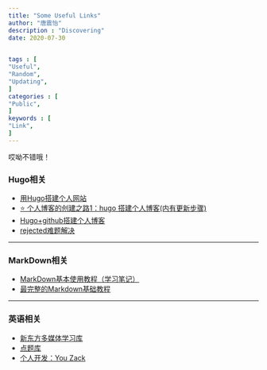 ```yaml
---
title: "Some Useful Links"                         
author: "唐震怡"  
description : "Discovering"    
date: 2020-07-30
                

tags : [                                    
"Useful",
"Random",
"Updating",
]
categories : [                              
"Public",
]
keywords : [                                
"Link",
]
---
```

哎呦不错哦！
<!--more-->

### Hugo相关
* [用Hugo搭建个人网站](https://brent-li.github.io/post/build-personal-site-with-hugo/)
* [⭐ 个人博客的创建之路1：hugo 搭建个人博客(内有更新步骤)](https://juejin.im/post/6854573210404831239)
* [Hugo+github搭建个人博客](https://saquarius.com/2019/07/hugo-github%E6%90%AD%E5%BB%BA%E4%B8%AA%E4%BA%BA%E5%8D%9A%E5%AE%A2windows10/)
* [rejected难题解决](https://blog.csdn.net/xieneng2004/article/details/81044371?utm_medium=distribute.pc_relevant.none-task-blog-BlogCommendFromMachineLearnPai2-1.channel_param&depth_1-utm_source=distribute.pc_relevant.none-task-blog-BlogCommendFromMachineLearnPai2-1.channel_param)
---

### MarkDown相关
* [MarkDown基本使用教程（学习笔记）](https://blog.csdn.net/fenaming/article/details/107580636)
* [最完整的Markdown基础教程](https://www.jianshu.com/p/335db5716248)
---

### 英语相关
* [新东方多媒体学习库](http://library.koolearn.com/course/index?oneCategoryId=3335&subCategoryId=3353&productType=2&pageNo=0)
* [点题库](https://tiku.kaola100.com/chapter/92/613?AspxAutoDetectCookieSupport=1)
* [个人开发：You Zack](https://bdc.youzack.com/)